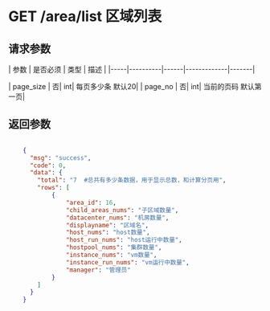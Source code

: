 # GET /area/list 区域列表


## 请求参数
| 参数 | 是否必须 | 类型 | 描述 | 
|-----|----------|------|-------------|-------|

| page_size   | 否| int| 每页多少条 默认20|
| page_no   | 否| int| 当前的页码 默认第一页|


## 返回参数
```json

	{
	  "msg": "success",
	  "code": 0,
	  "data": {
	    "total": "7  #总共有多少条数据，用于显示总数，和计算分页用",               
	    "rows": [
            {
                "area_id": 16,
                "child_areas_nums": "子区域数量",
                "datacenter_nums": "机房数量",
                "displayname": "区域名",
                "host_nums": "host数量",
                "host_run_nums": "host运行中数量",
                "hostpool_nums": "集群数量",
                "instance_nums": "vm数量",
                "instance_run_nums": "vm运行中数量",
                "manager": "管理员"
            }
        ]
      }
    }
```
